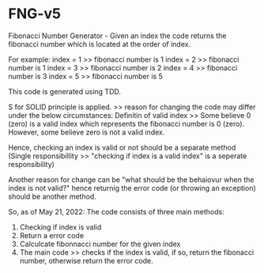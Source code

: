 # FNG-v5
Fibonacci Number Generator - Given an index the code returns the fibonacci number which is located at the order of index. 

For example:
index = 1 >> fibonacci number is 1
index = 2 >> fibonacci number is 1
index = 3 >> fibonacci number is 2
index = 4 >> fibonacci number is 3
index = 5 >> fibonacci number is 5

This code is generated using TDD.

S for SOLID principle is applied.  >> reason for changing the code may differ under the below circumstances:
Definitin of valid index >> Some believe 0 (zero) is a valid index which represents the fibonacci number is 0 (zero).  
However, some believe zero is not a valid index.

Hence, checking an index is valid or not should be a separate method (Single responsibillity >> "checking if index is a valid index" is a seperate responsibility)

Another reason for change can be "what should be the behaiovur when the index is not valid?" hence returnig the error code (or throwing an exception) should be another method.

So, as of May 21, 2022:  The code consists of three main methods:
1) Checking if index is valid 
2) Return a error code
3) Calculcate fibonnacci number for the given index
4) The main code >> checks if the index is valid, if so, return the fibonacci number, otherwise return the error code.  



